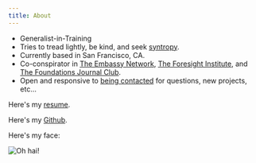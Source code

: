 ```yaml
---
title: About
---
```


- Generalist-in-Training
- Tries to tread lightly, be kind, and seek [syntropy](https://psychology.wikia.org/wiki/Syntropy).
- Currently based in San Francisco, CA.
- Co-conspirator in [The Embassy Network](https://embassynetwork.com/), [The Foresight Institute](https://foresight.org/), and [The Foundations Journal Club](https://roamresearch.com/#/app/foundations-journal-club/page/TQMkZn6Ia). 
- Open and responsive to [being contacted](https://dangirsh.org/contact.html) for questions, new projects, etc...

Here's my [resume](../doc/resume.pdf).

Here's my [Github](https://github.com/dangirsh/).

Here's my face:

![](../img/headshot.jpg "Oh hai!")

